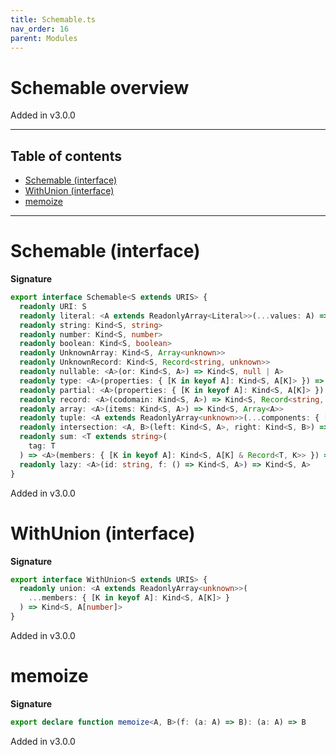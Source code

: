 ```yaml
---
title: Schemable.ts
nav_order: 16
parent: Modules
---
```


# Schemable overview

Added in v3.0.0

---

<h2 class="text-delta">Table of contents</h2>

- [Schemable (interface)](#schemable-interface)
- [WithUnion (interface)](#withunion-interface)
- [memoize](#memoize)

---

# Schemable (interface)

**Signature**

```ts
export interface Schemable<S extends URIS> {
  readonly URI: S
  readonly literal: <A extends ReadonlyArray<Literal>>(...values: A) => Kind<S, A[number]>
  readonly string: Kind<S, string>
  readonly number: Kind<S, number>
  readonly boolean: Kind<S, boolean>
  readonly UnknownArray: Kind<S, Array<unknown>>
  readonly UnknownRecord: Kind<S, Record<string, unknown>>
  readonly nullable: <A>(or: Kind<S, A>) => Kind<S, null | A>
  readonly type: <A>(properties: { [K in keyof A]: Kind<S, A[K]> }) => Kind<S, A>
  readonly partial: <A>(properties: { [K in keyof A]: Kind<S, A[K]> }) => Kind<S, Partial<A>>
  readonly record: <A>(codomain: Kind<S, A>) => Kind<S, Record<string, A>>
  readonly array: <A>(items: Kind<S, A>) => Kind<S, Array<A>>
  readonly tuple: <A extends ReadonlyArray<unknown>>(...components: { [K in keyof A]: Kind<S, A[K]> }) => Kind<S, A>
  readonly intersection: <A, B>(left: Kind<S, A>, right: Kind<S, B>) => Kind<S, A & B>
  readonly sum: <T extends string>(
    tag: T
  ) => <A>(members: { [K in keyof A]: Kind<S, A[K] & Record<T, K>> }) => Kind<S, A[keyof A]>
  readonly lazy: <A>(id: string, f: () => Kind<S, A>) => Kind<S, A>
}
```

Added in v3.0.0

# WithUnion (interface)

**Signature**

```ts
export interface WithUnion<S extends URIS> {
  readonly union: <A extends ReadonlyArray<unknown>>(
    ...members: { [K in keyof A]: Kind<S, A[K]> }
  ) => Kind<S, A[number]>
}
```

Added in v3.0.0

# memoize

**Signature**

```ts
export declare function memoize<A, B>(f: (a: A) => B): (a: A) => B
```

Added in v3.0.0
